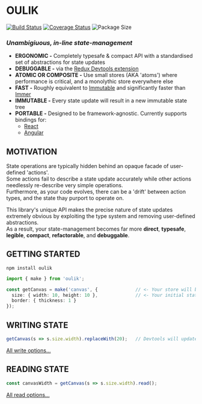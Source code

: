 # OULIK #

[![Build Status](https://travis-ci.org/Memeplexx/oulik.svg?branch=master)](https://travis-ci.org/Memeplexx/oulik.svg?branch=master)
[![Coverage Status](https://coveralls.io/repos/github/Memeplexx/oulik/badge.svg?branch=master)](https://coveralls.io/repos/github/Memeplexx/oulik/badge.svg?branch=master)
![Package Size](https://badgen.net/bundlephobia/minzip/heerlik)

### ***Unambigiuous, in-line state-management*** ###
- **ERGONOMIC -** Completely typesafe & compact API with a standardised set of abstractions for state updates
- **DEBUGGABLE -** via the [Redux Devtools extension](https://chrome.google.com/webstore/detail/redux-devtools/lmhkpmbekcpmknklioeibfkpmmfibljd?hl=en)
- **ATOMIC OR COMPOSITE -** Use small stores (AKA 'atoms') where performance is critical, and a monolythic store everywhere else
- **FAST -** Roughly equivalent to [Immutable](https://github.com/immutable-js/immutable-js) and significantly faster than [Immer](https://github.com/immerjs/immer)
- **IMMUTABLE -** Every state update will result in a new immutable state tree
- **PORTABLE -** Designed to be framework-agnostic. Currently supports bindings for:
  - [React](./readme-react.md)
  - [Angular](./readme-angular.md)

## MOTIVATION ##
State operations are typically hidden behind an opaque facade of user-defined 'actions'.  
Some actions fail to describe a state update accurately while other actions needlessly re-describe very simple operations.  
Furthermore, as your code evolves, there can be a 'drift' between action types, and the state thay purport to operate on.  

This library's unique API makes the precise nature of state updates extremely obvious by exploiting the type system and removing user-defined abstractions.  
As a result, your state-management becomes far more **direct**, **typesafe**, **legible**, **compact**, **refactorable**, and **debuggable**.  


## GETTING STARTED ##

```console
npm install oulik
```
```Typescript
import { make } from 'oulik';

const getCanvas = make('canvas', {              // <- Your store will be be registered with the Redux Devtools Extension using this name.
  size: { width: 10, height: 10 },              // <- Your initial state must be serializable, but can be a simple primitive value, or something far more nested.
  border: { thickness: 1 }
});       
```

## WRITING STATE ##
```Typescript
getCanvas(s => s.size.width).replaceWith(20);   // Devtools will update your state using the action: `{ type: 'size.width.replaceWith()', payload: 20 }`.
```
[All write options...](./readme-write.md)

## READING STATE ##

```Typescript
const canvasWidth = getCanvas(s => s.size.width).read();
```
[All read options...](./readme-read.md)